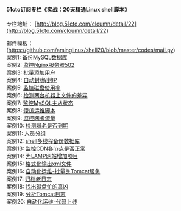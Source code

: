 #### 51cto订阅专栏《实战：20天精通Linux shell脚本》
专栏地址： [http://blog.51cto.com/cloumn/detail/22](http://blog.51cto.com/cloumn/detail/22)

邮件模板：(https://github.com/aminglinux/shell20/blob/master/codes/mail.py)
</br>
案例1: [备份MySQL数据库](https://github.com/aminglinux/shell20/blob/master/codes/1.md)
</br>
案例2: [监控Nginx服务器502](https://github.com/aminglinux/shell20/blob/master/codes/2.md)
</br>
案例3: [批量添加用户](https://github.com/aminglinux/shell20/blob/master/codes/3.md)
</br>
案例4: [自动封/解封IP](https://github.com/aminglinux/shell20/blob/master/codes/4.md)
</br>
案例5: [监控磁盘使用率](https://github.com/aminglinux/shell20/blob/master/codes/5.md)
</br>
案例6: [检测两台机器上文件的差异](https://github.com/aminglinux/shell20/blob/master/codes/6.md)
</br>
案例7: [监控MySQL主从状态](https://github.com/aminglinux/shell20/blob/master/codes/7.md)
</br>
案例8: [傻瓜运维脚本](https://github.com/aminglinux/shell20/blob/master/codes/8.md)
</br>
案例9: [监控网卡流量](https://github.com/aminglinux/shell20/blob/master/codes/9.md)
</br>
案例10: [检测域名是否到期](https://github.com/aminglinux/shell20/blob/master/codes/10.md)
</br>
案例11: [人员分组](https://github.com/aminglinux/shell20/blob/master/codes/11.md)
</br>
案例12: [shell多线程备份数据库](https://github.com/aminglinux/shell20/blob/master/codes/12.md)
</br>
案例13: [监控CDN各节点是否正常](https://github.com/aminglinux/shell20/blob/master/codes/13.md)
</br>
案例14: [为LAMP网站增加项目](https://github.com/aminglinux/shell20/blob/master/codes/14.md)
</br>
案例15: [格式化输出xml文件](https://github.com/aminglinux/shell20/blob/master/codes/15.md)
</br>
案例16: [自动化运维-批量关Tomcat服务](https://github.com/aminglinux/shell20/blob/master/codes/16.md)
</br>
案例17: [归档老日志](https://github.com/aminglinux/shell20/blob/master/codes/17.md)
</br>
案例18: [找出磁盘忙的真凶](https://github.com/aminglinux/shell20/blob/master/codes/18.md)
</br>
案例19: [分析Tomcat日志](https://github.com/aminglinux/shell20/blob/master/codes/19.md)
</br>
案例20: [自动化运维-代码上线](https://github.com/aminglinux/shell20/blob/master/codes/20.md)

